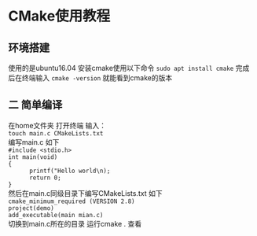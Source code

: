 # CMake使用教程
## 环境搭建
使用的是ubuntu16.04 安装cmake使用以下命令
`sudo apt install cmake`
完成后在终端输入
`cmake -version`
就能看到cmake的版本
## 二 简单编译
在home文件夹  打开终端 输入：  
`touch main.c CMakeLists.txt`  
编写main.c 如下  
`#include <stdio.h>`  
`int main(void)`  
`{`  
`      printf("Hello world\n);`  
`      return 0;`  
`}`  
然后在main.c同级目录下编写CMakeLists.txt 如下  
`cmake_minimum_required (VERSION 2.8)`  
`project(demo)`      
`add_executable(main mian.c)`  
切换到main.c所在的目录  运行cmake .   查看